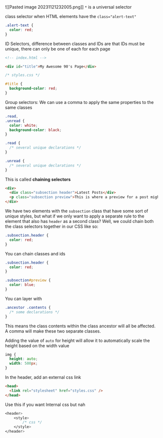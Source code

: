 ![[Pasted image 20231121232005.png]]
`*` is a universal selector

class selector when HTML elements have the `class="alert-text"`
```css
.alert-text {
  color: red;
}
```

ID Selectors, difference between classes and IDs are that IDs must be unique, there can only be one of each for each page
```html
<!-- index.html -->

<div id="title">My Awesome 90's Page</div>
```

```css
/* styles.css */

#title {
  background-color: red;
}
```

Group selectors: We can use a comma to apply the same properties to the same classes
```css
.read,
.unread {
  color: white;
  background-color: black;
}

.read {
  /* several unique declarations */
}

.unread {
  /* several unique declarations */
}
```

This is called **chaining selectors**
```html
<div>
  <div class="subsection header">Latest Posts</div>
  <p class="subsection preview">This is where a preview for a post might go.</p>
</div>
```

We have two elements with the `subsection` class that have some sort of unique styles, but what if we only want to apply a separate rule to the element that also has `header` as a second class? Well, we could chain both the class selectors together in our CSS like so:

```css
.subsection.header {
  color: red;
}
```

You can chain classes and ids
```css
.subsection.header {
  color: red;
}

.subsection#preview {
  color: blue;
}
```

You can layer with 
```css
.ancestor .contents {
  /* some declarations */
}
```
This means the class contents within the class ancestor will all be  affected. 
A comma will make these two separate classes. 

Adding the value of `auto` for height will allow it to automatically scale the height based on the width value
```css
img {
  height: auto;
  width: 500px;
}
```

In the header, add an external css link
```html
<head>
  <link rel="stylesheet" href="styles.css" />
</head>
```
Use this if you want Internal css but nah 
```css
<header>
	<style>
		/* css */
	</style>
</header>
```

